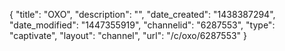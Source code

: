 {
    "title": "OXO",
    "description": "",
    "date_created": "1438387294",
    "date_modified": "1447355919",
    "channelid": "6287553",
    "type": "captivate",
    "layout": "channel",
    "url": "\/c\/oxo\/6287553"
}